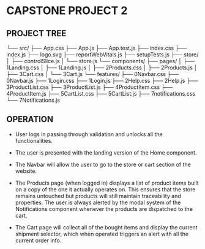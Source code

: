 # CAPSTONE PROJECT 2

## PROJECT TREE
└── src/
    ├── App.css
    ├── App.js
    ├── App.test.js
    ├── index.css
    ├── index.js
    ├── logo.svg
    ├── reportWebVitals.js
    ├── setupTests.js
    ├── store/
    │   ├── controlSlice.js
    │   └── store.js
    └── components/
        ├── pages/
        │   ├── 1Landing.css
        │   ├── 1Landing.js
        │   ├── 2Products.css
        │   ├── 2Products.js
        │   ├── 3Cart.css
        │   └── 3Cart.js
        └── features/
            ├── 0Navbar.css
            ├── 0Navbar.js
            ├── 1Login.css
            ├── 1Login.js
            ├── 2Help.css
            ├── 2Help.js
            ├── 3ProductList.css
            ├── 3ProductList.js
            ├── 4ProductItem.css
            ├── 4ProductItem.js
            ├── 5CartList.css
            ├── 5CartList.js
            ├── 7notifications.css
            └── 7Notifications.js


## OPERATION

- User logs in passing through validation and unlocks all the functionalities.

- The user is presented with the landing version of the Home component.

- The Navbar will allow the user to go to the store or cart section of the website.

- The Products page (when logged in) displays a list of product items built on a copy of the one it actually operates on. This ensures that the store remains untouched but products will still maintain traceability and properties.
The user is always alerted by the modal system of the Notifications component whenever the products are dispatched to the cart.

- The Cart page will collect all of the bought items and display the current shipment selector, which when operated triggers an alert with all the current order info.
